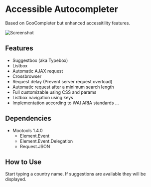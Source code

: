 Accessible Autocompleter
========================

Based on GooCompleter but enhanced accessitility features.

![Screenshot](http://www.accessiblemootoolsdemo.iao.fraunhofer.de/Mootools_Widgets/WidgetThumbs/Autocomplete.png)

Features
--------

+ Suggestbox (aka Typebox)
+ Listbox
+ Automatic AJAX request
+ Crossbrowser
+ Request delay (Prevent server request overload)
+ Automatic request after a minimum search length
+ Full customizable using CSS and params
+ Listbox navigation using keys
+ Implementation according to WAI ARIA standards
...


Dependencies
------------

+ Mootools 1.4.0
	+ Element.Event
  + Element.Event.Delegation
  + Request.JSON


How to Use
----------

Start typing a country name. If suggestions are available they will be displayed.
  

 
